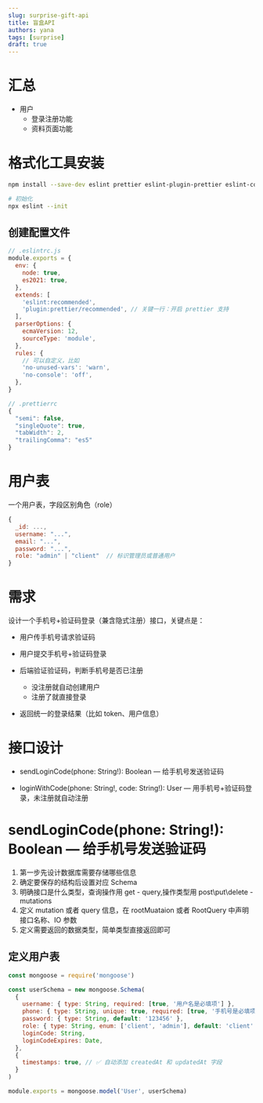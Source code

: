 ```yaml
---
slug: surprise-gift-api
title: 盲盒API
authors: yana
tags: [surprise]
draft: true
---
```


# 汇总

- 用户
  - 登录注册功能
  - 资料页面功能

# 格式化工具安装

```zsh
npm install --save-dev eslint prettier eslint-plugin-prettier eslint-config-prettier

# 初始化
npx eslint --init

```

## 创建配置文件

```js
// .eslintrc.js
module.exports = {
  env: {
    node: true,
    es2021: true,
  },
  extends: [
    'eslint:recommended',
    'plugin:prettier/recommended', // 关键一行：开启 prettier 支持
  ],
  parserOptions: {
    ecmaVersion: 12,
    sourceType: 'module',
  },
  rules: {
    // 可以自定义，比如
    'no-unused-vars': 'warn',
    'no-console': 'off',
  },
}
```

```js
// .prettierrc
{
  "semi": false,
  "singleQuote": true,
  "tabWidth": 2,
  "trailingComma": "es5"
}

```

# 用户表

一个用户表，字段区别角色（role）

```js
{
  _id: ...,
  username: "...",
  email: "...",
  password: "...",
  role: "admin" | "client"  // 标识管理员或普通用户
}

```

# 需求

设计一个手机号+验证码登录（兼含隐式注册）接口，关键点是：

- 用户传手机号请求验证码
- 用户提交手机号+验证码登录
- 后端验证验证码，判断手机号是否已注册

  - 没注册就自动创建用户
  - 注册了就直接登录

- 返回统一的登录结果（比如 token、用户信息）

# 接口设计

- sendLoginCode(phone: String!): Boolean — 给手机号发送验证码

- loginWithCode(phone: String!, code: String!): User — 用手机号+验证码登录，未注册就自动注册

# sendLoginCode(phone: String!): Boolean — 给手机号发送验证码

1. 第一步先设计数据库需要存储哪些信息
2. 确定要保存的结构后设置对应 Schema
3. 明确接口是什么类型，查询操作用 get - query,操作类型用 post\put\delete - mutations
4. 定义 mutation 或者 query 信息，在 rootMuataion 或者 RootQuery 中声明接口名称、IO 参数
5. 定义需要返回的数据类型，简单类型直接返回即可

## 定义用户表

```js
const mongoose = require('mongoose')

const userSchema = new mongoose.Schema(
  {
    username: { type: String, required: [true, '用户名是必填项'] },
    phone: { type: String, unique: true, required: [true, '手机号是必填项'] },
    password: { type: String, default: '123456' },
    role: { type: String, enum: ['client', 'admin'], default: 'client' },
    loginCode: String,
    loginCodeExpires: Date,
  },
  {
    timestamps: true, // ✅ 自动添加 createdAt 和 updatedAt 字段
  }
)

module.exports = mongoose.model('User', userSchema)
```

